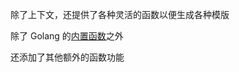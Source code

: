 除了上下文，还提供了各种灵活的函数以便生成各种模版

除了 Golang 的[内置函数](https://golang.org/pkg/text/template/#hdr-Functions)之外

还添加了其他额外的函数功能
